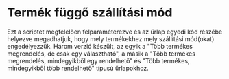 # Termék függő szállítási mód

Ezt a scriptet megfelelően felparaméterezve és az űrlap egyedi kód részébe helyezve megadhatjuk, hogy mely termékekhez mely szállítási mód(okat) engedélyezzük.
Három verzió készült, az egyik a "Több termékes megrendelés, de csak egy választható", a másik a "Több termékes megrendelés, mindegyikből egy rendelhető" és "Több termékes, mindegyikből több rendelhető" típusú űrlapokhoz.
